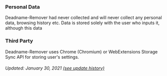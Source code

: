 ### Personal Data

Deadname-Remover had never collected and will never collect any personal data, browsing history etc. Data is stored solely with the user who inputs it, although this data 

### Third Party

Deadname-Remover uses Chrome (Chromium) or WebExtensions Storage Sync API for storing user's settings.

###### Updated: January 30, 2021 [(see update history)](https://github.com/WillHayCode/Deadname-Remover/commits/main/PRIVACY_POLICY.md)
